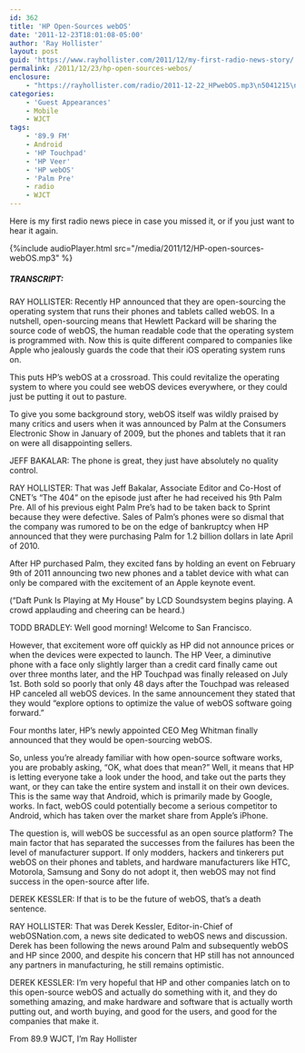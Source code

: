 ```yaml
---
id: 362
title: 'HP Open-Sources webOS'
date: '2011-12-23T18:01:08-05:00'
author: 'Ray Hollister'
layout: post
guid: 'https://www.rayhollister.com/2011/12/my-first-radio-news-story/'
permalink: /2011/12/23/hp-open-sources-webos/
enclosure:
    - "https://rayhollister.com/radio/2011-12-22_HPwebOS.mp3\n5041215\naudio/mpeg\n"
categories:
    - 'Guest Appearances'
    - Mobile
    - WJCT
tags:
    - '89.9 FM'
    - Android
    - 'HP Touchpad'
    - 'HP Veer'
    - 'HP webOS'
    - 'Palm Pre'
    - radio
    - WJCT
---
```


Here is my first radio news piece in case you missed it, or if you just want to hear it again.

{%include audioPlayer.html src="/media/2011/12/HP-open-sources-webOS.mp3" %}

##### TRANSCRIPT:

RAY HOLLISTER: Recently HP announced that they are open-sourcing the operating system that runs their phones and tablets called webOS. In a nutshell, open-sourcing means that Hewlett Packard will be sharing the source code of webOS, the human readable code that the operating system is programmed with. Now this is quite different compared to companies like Apple who jealously guards the code that their iOS operating system runs on.

This puts HP’s webOS at a crossroad. This could revitalize the operating system to where you could see webOS devices everywhere, or they could just be putting it out to pasture.

To give you some background story, webOS itself was wildly praised by many critics and users when it was announced by Palm at the Consumers Electronic Show in January of 2009, but the phones and tablets that it ran on were all disappointing sellers.

JEFF BAKALAR: The phone is great, they just have absolutely no quality control.

RAY HOLLISTER: That was Jeff Bakalar, Associate Editor and Co-Host of CNET’s “The 404” on the episode just after he had received his 9th Palm Pre. All of his previous eight Palm Pre’s had to be taken back to Sprint because they were defective. Sales of Palm’s phones were so dismal that the company was rumored to be on the edge of bankruptcy when HP announced that they were purchasing Palm for 1.2 billion dollars in late April of 2010.

After HP purchased Palm, they excited fans by holding an event on February 9th of 2011 announcing two new phones and a tablet device with what can only be compared with the excitement of an Apple keynote event.

(“Daft Punk Is Playing at My House” by LCD Soundsystem begins playing. A crowd applauding and cheering can be heard.)

TODD BRADLEY: Well good morning! Welcome to San Francisco.

However, that excitement wore off quickly as HP did not announce prices or when the devices were expected to launch. The HP Veer, a diminutive phone with a face only slightly larger than a credit card finally came out over three months later, and the HP Touchpad was finally released on July 1st. Both sold so poorly that only 48 days after the Touchpad was released HP canceled all webOS devices. In the same announcement they stated that they would “explore options to optimize the value of webOS software going forward.”

Four months later, HP’s newly appointed CEO Meg Whitman finally announced that they would be open-sourcing webOS.

So, unless you’re already familiar with how open-source software works, you are probably asking, “OK, what does that mean?” Well, it means that HP is letting everyone take a look under the hood, and take out the parts they want, or they can take the entire system and install it on their own devices. This is the same way that Android, which is primarily made by Google, works. In fact, webOS could potentially become a serious competitor to Android, which has taken over the market share from Apple’s iPhone.

The question is, will webOS be successful as an open source platform? The main factor that has separated the successes from the failures has been the level of manufacturer support. If only modders, hackers and tinkerers put webOS on their phones and tablets, and hardware manufacturers like HTC, Motorola, Samsung and Sony do not adopt it, then webOS may not find success in the open-source after life.

DEREK KESSLER: If that is to be the future of webOS, that’s a death sentence.

RAY HOLLISTER: That was Derek Kessler, Editor-in-Chief of webOSNation.com, a news site dedicated to webOS news and discussion. Derek has been following the news around Palm and subsequently webOS and HP since 2000, and despite his concern that HP still has not announced any partners in manufacturing, he still remains optimistic.

DEREK KESSLER: I’m very hopeful that HP and other companies latch on to this open-source webOS and actually do something with it, and they do something amazing, and make hardware and software that is actually worth putting out, and worth buying, and good for the users, and good for the companies that make it.

From 89.9 WJCT, I’m Ray Hollister